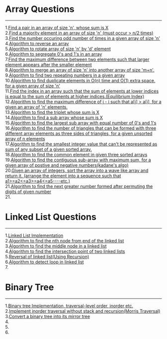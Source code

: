 # Array Questions
---

1.[Find a pair in an array of size 'n', whose sum is X](https://github.com/vishalagg/Data_Structure_Interview_Preperation/blob/master/Array/Array1.java)<br />
2.[Find a majority element in an array of size 'n' (must occur > n/2 times)](https://github.com/vishalagg/Data_Structure_Interview_Preperation/blob/master/Array/Array2.java)<br />
3.[Find the number occuring odd number of times in a given array of size 'n'](https://github.com/vishalagg/Data_Structure_Interview_Preperation/blob/master/Array/Array3.java)<br />
4.[Algorithm to reverse an array](https://github.com/vishalagg/Data_Structure_Interview_Preperation/blob/master/Array/Array4.java)<br />
5.[Algorithm to rotate array of size 'n' by 'd' element](https://github.com/vishalagg/Data_Structure_Interview_Preperation/blob/master/Array/Array5.java)<br />
6.[Algorithm to segregate 0's and 1's in an array](https://github.com/vishalagg/Data_Structure_Interview_Preperation/blob/master/Array/Array6.java)<br />
7.[Find the maximum difference between two elements such that larger element appears after the smaller element](https://github.com/vishalagg/Data_Structure_Interview_Preperation/blob/master/Array/Array7.java)<br />
8.[Algorithm to merge an array of size 'n' into another array of size 'm+n'.](https://github.com/vishalagg/Data_Structure_Interview_Preperation/blob/master/Array/Array8.java)<br />
9.[Algorithm to find two repeating numbers in a given array](https://github.com/vishalagg/Data_Structure_Interview_Preperation/blob/master/Array/Array9.java)<br />
10.[Algorithm to find duplicate elements in O(n) time and O(1) extra space, for a given array of size 'n'](https://github.com/vishalagg/Data_Structure_Interview_Preperation/blob/master/Array/Array10.java)<br />
11.[Find the index in an array such that the sum of elements at lower indices is equal to the sum of elements at higher indices.(Equilibrium Index)](https://github.com/vishalagg/Data_Structure_Interview_Preperation/blob/master/Array/Array11.java)<br />
12.[Algorithm to find the maximum difference of j - i such that a[j] > a[i], for a given an array of 'n' elements.](https://github.com/vishalagg/Data_Structure_Interview_Preperation/blob/master/Array/Array12.java)<br />
13.[Algorithm to find the triplet whose sum is X](https://github.com/vishalagg/Data_Structure_Interview_Preperation/blob/master/Array/Array13.java)<br />
14.[Algorithm to find a sub array whose sum is X](https://github.com/vishalagg/Data_Structure_Interview_Preperation/blob/master/Array/Array14.java)<br />
15.[Algorithm to find the largest sub array with equal number of 0's and 1's](https://github.com/vishalagg/Data_Structure_Interview_Preperation/blob/master/Array/Array15.java)<br />
16.[Algorithm to find the number of triangles that can be formed with three different array elements as three sides of triangles, for a given unsorted array of n elements](https://github.com/vishalagg/Data_Structure_Interview_Preperation/blob/master/Array/Array16.java)<br />
17.[Algorithm to find the smallest integer value that can't be represented as sum of any subset of a given sorted array.](https://github.com/vishalagg/Data_Structure_Interview_Preperation/blob/master/Array/Array17.java)<br />
18.[Algorithm to find the common element in given three sorted arrays](https://github.com/vishalagg/Data_Structure_Interview_Preperation/blob/master/Array/Array18.java)<br />
19.[Algorithm to find the contiguous sub-array with maximum sum, for a given array of postive and negative numbers(kadane's algo)](https://github.com/vishalagg/Data_Structure_Interview_Preperation/blob/master/Array/Array19.java)<br />
20.[Given an array of integers, sort the array into a wave like array and return it. (arrange the element into a sequence such that a1>=a2<=a3>=a4<=a5----etc.)](https://github.com/vishalagg/Data_Structure_Interview_Preperation/blob/master/Array/Array20.java)<br />
21.[Algorithm to find the next greater number formed after permuting the digits of given number](https://github.com/vishalagg/Data_Structure_Interview_Preperation/blob/master/Array/Array21.java)<br />
21.[](https://github.com/vishalagg/Data_Structure_Interview_Preperation/blob/master/Array/Array22.java)<br />

# Linked List Questions
---

1.[Linked List Implementation](https://github.com/vishalagg/Data_Structure_Interview_Preperation/blob/master/LinkedList/LinkedListImpl.java)<br />
2.[Algorithm to find the nth node from end of the linked list](https://github.com/vishalagg/Data_Structure_Interview_Preperation/blob/master/LinkedList/LL1.java)<br />
3.[Algorithm to find the middle node in a linked list](https://github.com/vishalagg/Data_Structure_Interview_Preperation/blob/master/LinkedList/LL2.java)<br />
4.[Algorithm to find the intersection point of two linked lists](https://github.com/vishalagg/Data_Structure_Interview_Preperation/blob/master/LinkedList/LL3.java)<br />
5.[Reversal of linked list(Using Recursion)](https://github.com/vishalagg/Data_Structure_Interview_Preperation/blob/master/LinkedList/LL4.java)<br />
6.[Algorithm to detect loop in linked list](https://github.com/vishalagg/Data_Structure_Interview_Preperation/blob/master/LinkedList/LL5.java)<br />
7.[](https://github.com/vishalagg/Data_Structure_Interview_Preperation/blob/master/LinkedList/LL6.java)<br />

# Binary Tree
---

1.[Binary tree Implementation, traversal-level order, inorder etc.](https://github.com/vishalagg/Data_Structure_Interview_Preperation/blob/master/Tree/BT1.java)<br />
2.[Implement inorder traversal without stack and recursion(Morris Traversal)](https://github.com/vishalagg/Data_Structure_Interview_Preperation/blob/master/Tree/BT2.java)<br />
3.[Convert a binary tree into its mirror tree](https://github.com/vishalagg/Data_Structure_Interview_Preperation/blob/master/Tree/BT3.java)<br />
4.[](https://github.com/vishalagg/Data_Structure_Interview_Preperation/blob/master/Tree/BT4.java)<br />
5.[](https://github.com/vishalagg/Data_Structure_Interview_Preperation/blob/master/Tree/BT5.java)<br />
6.[](https://github.com/vishalagg/Data_Structure_Interview_Preperation/blob/master/Tree/BT6.java)<br />
